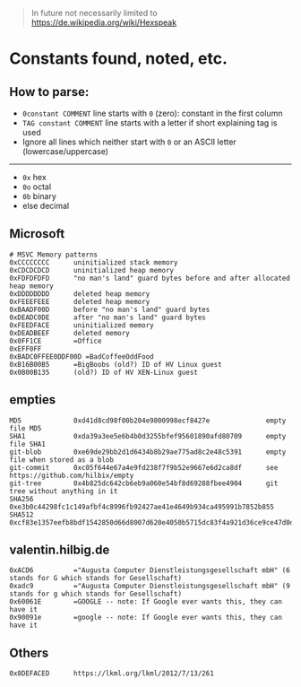 > In future not necessarily limited to https://de.wikipedia.org/wiki/Hexspeak

# Constants found, noted, etc.

## How to parse:

- `0constant COMMENT` line starts with `0` (zero): constant in the first column
- `TAG constant COMMENT` line starts with a letter if short explaining tag is used
- Ignore all lines which neither start with `0` or an ASCII letter (lowercase/uppercase)

----

- `0x` hex
- `0o` octal
- `0b` binary
- else decimal

## Microsoft

```
# MSVC Memory patterns
0xCCCCCCCC      uninitialized stack memory
0xCDCDCDCD      uninitialized heap memory
0xFDFDFDFD      "no man's land" guard bytes before and after allocated heap memory
0xDDDDDDDD      deleted heap memory
0xFEEEFEEE      deleted heap memory
0xBAADF00D      before "no man's land" guard bytes
0xDEADC0DE      after "no man's land" guard bytes
0xFEEDFACE      uninitialized memory
0xDEADBEEF      deleted memory
0x0FF1CE        =Office
0xEFF0FF
0xBADC0FFEE0DDF00D =BadCoffeeOddFood
0xB16B00B5      =BigBoobs (old?) ID of HV Linux guest
0x0B00B135      (old?) ID of HV XEN-Linux guest
```

## empties

```
MD5             0xd41d8cd98f00b204e9800998ecf8427e              empty file MD5
SHA1            0xda39a3ee5e6b4b0d3255bfef95601890afd80709      empty file SHA1
git-blob        0xe69de29bb2d1d6434b8b29ae775ad8c2e48c5391      empty file when stored as a blob
git-commit      0xc05f644e67a4e9fd238f7f9b52e9667e6d2ca8df      see https://github.com/hilbix/empty
git-tree        0x4b825dc642cb6eb9a060e54bf8d69288fbee4904      git tree without anything in it
SHA256          0xe3b0c44298fc1c149afbf4c8996fb92427ae41e4649b934ca495991b7852b855
SHA512          0xcf83e1357eefb8bdf1542850d66d8007d620e4050b5715dc83f4a921d36ce9ce47d0d13c5d85f2b0ff8318d2877eec2f63b931bd47417a81a538327af927da3e
```

## valentin.hilbig.de

```
0xACD6          ="Augusta Computer Dienstleistungsgesellschaft mbH" (6 stands for G which stands for Gesellschaft)
0xadc9          ="Augusta Computer Dienstleistungsgesellschaft mbH" (9 stands for g which stands for Gesellschaft)
0x60061E        =GOOGLE -- note: If Google ever wants this, they can have it
0x90091e        =google -- note: If Google ever wants this, they can have it
```

## Others

```
0x0DEFACED      https://lkml.org/lkml/2012/7/13/261
```

